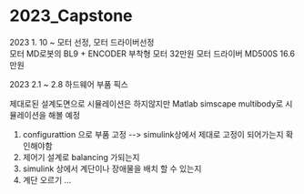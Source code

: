 # 2023_Capstone


2023 1. 10 ~ 모터 선정, 모터 드라이버선정  
모터 MD로봇의 BL9 + ENCODER 부착형 모터 32만원 
모터 드라이버 MD500S 16.6만원


2023 2.1 ~ 2.8 하드웨어 부품 픽스

제대로된 설계도면으로 시뮬레이션은 하지않지만
Matlab simscape multibody로 시뮬레이션을 해볼 예정

1. configurattion 으로 부품 고정 --> simulink상에서 제대로 고정이 되어가는지 확인해야함
2. 제어기 설계로 balancing 가되는지 
3. simulink 상에서 계단이나 장애물을 배치 할 수 있는지
4. 계단 오르기 ...
